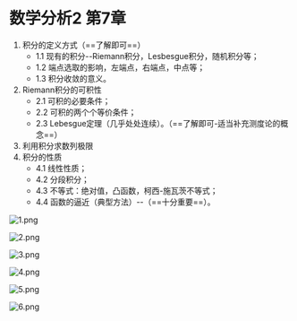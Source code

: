 # 数学分析2 第7章 

  
  1. 积分的定义方式（==了解即可==）
        * 1.1 现有的积分--Riemann积分，Lesbesgue积分，随机积分等；
        * 1.2 端点选取的影响，左端点，右端点，中点等；
        * 1.3 积分收敛的意义。
  2. Riemann积分的可积性
        * 2.1 可积的必要条件；
        * 2.2 可积的两个个等价条件；
        * 2.3 Lebesgue定理（几乎处处连续）。（==了解即可-适当补充测度论的概念==）
  3. 利用积分求数列极限
  4. 积分的性质
        * 4.1 线性性质；
        * 4.2 分段积分；
        * 4.3 不等式：绝对值，凸函数，柯西-施瓦茨不等式；
        * 4.4 函数的逼近（典型方法）--（==十分重要==）。
     
   
![1.png](https://github.com/newbiejasper/images/blob/master/%E6%95%B0%E5%AD%A6/2019%E5%B9%B42%E6%9C%8827%E6%97%A5%20%E7%AC%AC7%E7%AB%A0%207.1%2C7.2%2C7.3%E8%8A%82_%E9%A1%B5%E9%9D%A2_1.png
)

![2.png](https://github.com/newbiejasper/images/blob/master/%E6%95%B0%E5%AD%A6/2019%E5%B9%B42%E6%9C%8827%E6%97%A5%20%E7%AC%AC7%E7%AB%A0%207.1%2C7.2%2C7.3%E8%8A%82_%E9%A1%B5%E9%9D%A2_2.png
)

![3.png](https://github.com/newbiejasper/images/blob/master/%E6%95%B0%E5%AD%A6/2019%E5%B9%B42%E6%9C%8827%E6%97%A5%20%E7%AC%AC7%E7%AB%A0%207.1%2C7.2%2C7.3%E8%8A%82_%E9%A1%B5%E9%9D%A2_3.png
)

![4.png](https://github.com/newbiejasper/images/blob/master/%E6%95%B0%E5%AD%A6/2019%E5%B9%B42%E6%9C%8827%E6%97%A5%20%E7%AC%AC7%E7%AB%A0%207.1%2C7.2%2C7.3%E8%8A%82_%E9%A1%B5%E9%9D%A2_4.png
)

![5.png](https://github.com/newbiejasper/images/blob/master/%E6%95%B0%E5%AD%A6/2019%E5%B9%B42%E6%9C%8827%E6%97%A5%20%E7%AC%AC7%E7%AB%A0%207.1%2C7.2%2C7.3%E8%8A%82_%E9%A1%B5%E9%9D%A2_5.png
)

![6.png](https://github.com/newbiejasper/images/blob/master/%E6%95%B0%E5%AD%A6/2019%E5%B9%B42%E6%9C%8827%E6%97%A5%20%E7%AC%AC7%E7%AB%A0%207.1%2C7.2%2C7.3%E8%8A%82_%E9%A1%B5%E9%9D%A2_6.png
)
